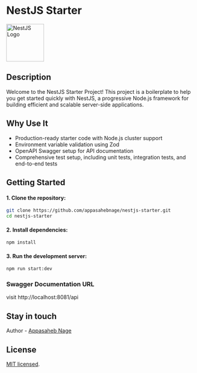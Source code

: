 # NestJS Starter

<img src="https://docs.nestjs.com/assets/logo-small.svg" alt="NestJS Logo" width="100" height="100">

## Description

Welcome to the NestJS Starter Project! This project is a boilerplate to help you get started quickly with NestJS, a progressive Node.js framework for building efficient and scalable server-side applications.

## Why Use It
* Production-ready starter code with Node.js cluster support
* Environment variable validation using Zod
* OpenAPI Swagger setup for API documentation
* Comprehensive test setup, including unit tests, integration tests, and end-to-end tests

## Getting Started

#### 1. Clone the repository:
```bash
git clone https://github.com/appasahebnage/nestjs-starter.git
cd nestjs-starter
```

#### 2. Install dependencies:
```bash
npm install
```

#### 3. Run the development server:
```bash
npm run start:dev
```


###  Swagger Documentation URL
visit http://localhost:8081/api



## Stay in touch

Author - [Appasaheb Nage](https://appasahebnage.github.io/)

## License

[MIT licensed](LICENSE).